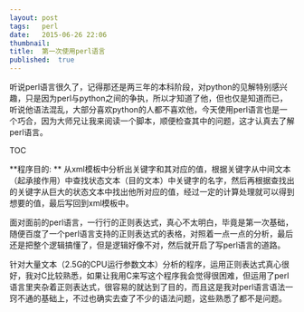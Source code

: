 ```yaml
---
layout:	post
tags:	perl
date:	2015-06-26 22:06
thumbnail:
title:	第一次使用perl语言
published:	true
---
```


听说perl语言很久了，记得那还是两三年的本科阶段，对python的见解特别感兴趣，只是因为perl与python之间的争执，所以才知道了他，但也仅是知道而已，听说他语法混乱，大部分喜欢python的人都不喜欢他，今天使用perl语言也是一个巧合，因为大师兄让我来阅读一个脚本，顺便检查其中的问题，这才认真去了解perl语言。

<!-- more -->

TOC

**程序目的: ** 从xml模板中分析出关键字和其对应的值，根据关键字从中间文本（起承接作用）中查找状态文本（目的文本）中关键字的名字，然后再根据查找出的关键字从巨大的状态文本中找出他所对应的值，经过一定的计算处理就可以得到想要的值，最后写回到xml模板中。

面对面前的perl语言，一行行的正则表达式，真心不太明白，毕竟是第一次基础，随便百度了一个perl语言支持的正则表达式的表格，对照着一点一点的分析，最后还是把整个逻辑搞懂了，但是逻辑好像不对，然后就开启了写perl语言的道路。

针对大量文本（2.5G的CPU运行参数文本）分析的程序，运用正则表达式真心很好，我对C比较熟悉，如果让我用C来写这个程序我会觉得很困难，但运用了perl语言里夹杂着正则表达式，很容易的就达到了目的，而且这是我对perl语言语法一窍不通的基础上，不过也确实去查了不少的语法问题，这些熟悉了都不是问题。
